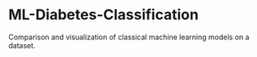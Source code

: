 # ML-Diabetes-Classification
Comparison and visualization of classical machine learning models on a dataset.
